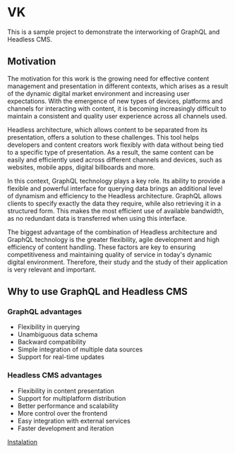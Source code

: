 # VK

This is a sample project to demonstrate the interworking of GraphQL and Headless CMS. 

## Motivation

The motivation for this work is the growing need for effective content management and presentation in different contexts, which arises as a result of the dynamic digital market environment and increasing user expectations. With the emergence of new types of devices, platforms and channels for interacting with content, it is becoming increasingly difficult to maintain a consistent and quality user experience across all channels used.

Headless architecture, which allows content to be separated from its presentation, offers a solution to these challenges. This tool helps developers and content creators work flexibly with data without being tied to a specific type of presentation. As a result, the same content can be easily and efficiently used across different channels and devices, such as websites, mobile apps, digital billboards and more.

In this context, GraphQL technology plays a key role. Its ability to provide a flexible and powerful interface for querying data brings an additional level of dynamism and efficiency to the Headless architecture. GraphQL allows clients to specify exactly the data they require, while also retrieving it in a structured form. This makes the most efficient use of available bandwidth, as no redundant data is transferred when using this interface.

The biggest advantage of the combination of Headless architecture and GraphQL technology is the greater flexibility, agile development and high efficiency of content handling. These factors are key to ensuring competitiveness and maintaining quality of service in today's dynamic digital environment. Therefore, their study and the study of their application is very relevant and important.

## Why to use GraphQL and Headless CMS

### GraphQL advantages
* Flexibility in querying
* Unambiguous data schema
* Backward compatibility
* Simple integration of multiple data sources
* Support for real-time updates

### Headless CMS advantages

* Flexibility in content presentation
* Support for multiplatform distribution
* Better performance and scalability
* More control over the frontend
* Easy integration with external services
* Faster development and iteration


[Instalation](https://vkoutsky.github.io/vk/instalation)
